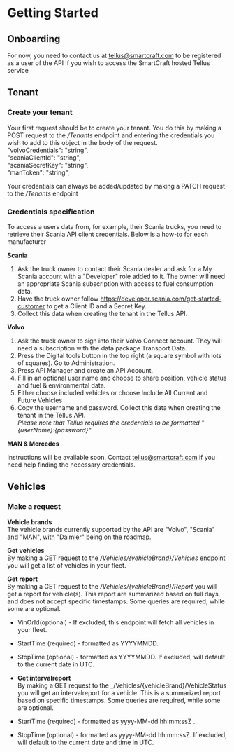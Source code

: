 # Getting Started
## Onboarding
For now, you need to contact us at
tellus@smartcraft.com
to be registered as a user of the API if you wish to access the SmartCraft hosted Tellus service

## Tenant

### Create your tenant

Your first request should be to create your tenant. 
You do this by making a POST request to the _/Tenants_ endpoint and entering the credentials you wish to add to this object in the body of the request.
</br>
  "volvoCredentials": "string",</br>
  "scaniaClientId": "string",</br>
  "scaniaSecretKey": "string",</br>
  "manToken": "string",</br>

Your credentials can always be added/updated by making a PATCH request to the _/Tenants_ endpoint

### Credentials specification
To access a users data from, for example, their Scania trucks, you need to retrieve their Scania API client credentials.
Below is a how-to for each manufacturer

**Scania** </br>
1. Ask the truck owner to contact their Scania dealer and ask for a My Scania account with a
   "Developer" role added to it. The owner will need an appropriate Scania subscription with
   access to fuel consumption data.
2. Have the truck owner follow https://developer.scania.com/get-started-customer to get a
  Client ID and a Secret Key.
3. Collect this data when creating the tenant in the Tellus API.

**Volvo** </br>
1. Ask the truck owner to sign into their Volvo Connect account. They will need a
subscription with the data package Transport Data.
2. Press the Digital tools button in the top right (a square symbol with lots of squares). Go to
Administration.
3. Press API Manager and create an API Account.
4. Fill in an optional user name and choose to share position, vehicle status and fuel &
environmental data.
5. Either choose included vehicles or choose Include All Current and Future Vehicles
6. Copy the username and password. Collect this data when creating the tenant in the Tellus
API.</br>
_Please note that Tellus requires the credentials to be formatted "{userName}:{password}"_

**MAN & Mercedes**

Instructions will be available soon. Contact tellus@smartcraft.com if you need help finding the
necessary credentials.

## Vehicles

### Make a request
**Vehicle brands**</br>
The vehicle brands currently supported by the API are "Volvo", "Scania" and "MAN", with "Daimler" being on the roadmap.

**Get vehicles**</br>
By making a GET request to the _/Vehicles/{vehicleBrand}/Vehicles_ endpoint you will get a list of vehicles in your fleet.

**Get report**</br>
By making a GET request to the _/Vehicles/{vehicleBrand}/Report_ you will get a report for vehicle(s).
This report are summarized based on full days and does not accept specific timestamps.
Some queries are required, while some are optional.
- VinOrId(optional) - If excluded, this endpoint will fetch all vehicles in your fleet.
- StartTime (required) - formatted as YYYYMMDD.
- StopTime (optional) - formatted as YYYYMMDD. If excluded, will default to the current date in UTC.

- **Get intervalreport**</br>
By making a GET request to the _/Vehicles/{vehicleBrand}/VehicleStatus you will get an intervalreport for a vehicle.
This is a summarized report based on specific timestamps. 
Some queries are required, while some are optional.
- StartTime (required) - formatted as yyyy-MM-dd hh:mm:ssZ .
- StopTime (optional) - formatted as yyyy-MM-dd hh:mm:ssZ. If excluded, will default to the current date and time in UTC.
